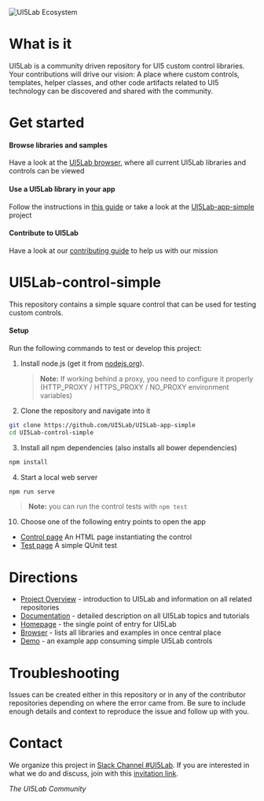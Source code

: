 ![UI5Lab Ecosystem](https://github.com/UI5Lab/UI5Lab-central/raw/master/docs/UI5LabLogoPhoenix.png)

# What is it

UI5Lab is a community driven repository for UI5 custom control libraries. Your contributions will drive our vision: A place where custom controls, templates, helper classes, and other code artifacts related to UI5 technology can be discovered and shared with the community.

# Get started

#### Browse libraries and samples
Have a look at the [UI5Lab browser](https://ui5lab.io/browser), where all current UI5Lab libraries and controls can be viewed

#### Use a UI5Lab library in your app
Follow the instructions in [this guide](https://ui5lab.github.io/UI5Lab-docs/#/how_to/consume_library) or take a look at the [UI5Lab-app-simple](https://github.com/UI5Lab/UI5Lab-app-simple) project

#### Contribute to UI5Lab
Have a look at our [contributing guide](https://ui5lab.github.io/UI5Lab-docs/#/how_to/contribute_custom_control_library) to help us with our mission

# UI5Lab-control-simple

This repository contains a simple square control that can be used for testing custom controls.

#### Setup

Run the following commands to test or develop this project:

1. Install node.js (get it from [nodejs.org](http://nodejs.org/)).

	> **Note:** If working behind a proxy, you need to configure it properly (HTTP_PROXY / HTTPS_PROXY / NO_PROXY environment variables)

2. Clone the repository and navigate into it
```bash
git clone https://github.com/UI5Lab/UI5Lab-app-simple
cd UI5Lab-control-simple
```

3. Install all npm dependencies (also installs all bower dependencies)
```bash
npm install
```

4. Start a local web server

```bash
npm run serve
```

> **Note:** you can run the control tests with ```npm test```

10. Choose one of the following entry points to open the app

 * [Control page](src/ui5lab/control/index.html) An HTML page instantiating the control
 * [Test page](test/ui5lab/control/Square.qunit.html) A simple QUnit test

# Directions

* [Project Overview](https://ui5lab.github.io/UI5Lab-docs/#/general/overview) - introduction to UI5Lab and information on all related repositories
* [Documentation](https://ui5lab.github.io/UI5Lab-docs/#/) - detailed description on all UI5Lab topics and tutorials
* [Homepage](https://ui5lab.io) - the single point of entry for UI5Lab
* [Browser](https://ui5lab.io/browser) - lists all libraries and examples in once central place
* [Demo](https://ui5lab.github.io/UI5Lab-app-simple/index.html) - an example app consuming simple UI5Lab controls

# Troubleshooting
Issues can be created either in this repository or in any of the contributor repositories depending on where the error came from.
Be sure to include enough details and context to reproduce the issue and follow up with you.

# Contact
We organize this project in [Slack Channel #UI5Lab](https://openui5.slack.com/messages/UI5lab).
If you are interested in what we do and discuss, join with this [invitation link](http://slackui5invite.herokuapp.com/).

*The UI5Lab Community*

